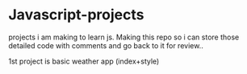 # Javascript-projects
projects i am making to learn js. Making this repo so i can store those detailed code with comments and go back to it for review..

1st project is basic weather app (index+style)
